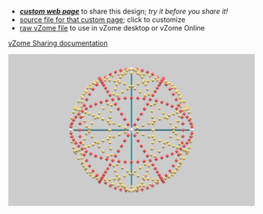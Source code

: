 
 - [***custom web page***][post] to share this design; *try it before you share it!*
 - [source file for that custom page][source]; click to customize
 - [raw vZome file][raw] to use in vZome desktop or vZome Online

[vZome Sharing documentation](https://vzome.github.io/vzome/sharing.html#how-it-works)

![Image](<30-gon-field-16-rings.png>)


[post]: <https://John-Kostick.github.io/vzome-sharing/2022/02/21/30-gon-field-16-rings-08-18-32.html>
[source]: <https://github.com/John-Kostick/vzome-sharing/edit/main/_posts/2022-02-21-30-gon-field-16-rings-08-18-32.md>
[raw]: <https://raw.githubusercontent.com/John-Kostick/vzome-sharing/main/2022/02/21/08-18-32-30-gon-field-16-rings/30-gon-field-16-rings.vZome>